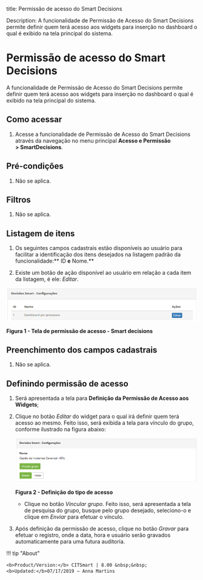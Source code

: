 title: Permissão de acesso do Smart Decisions

Description: A funcionalidade de Permissão de Acesso do Smart Decisions permite
definir quem terá acesso aos widgets para inserção no dashboard o qual é exibido
na tela principal do sistema.

# Permissão de acesso do Smart Decisions

A funcionalidade de Permissão de Acesso do Smart Decisions permite definir quem
terá acesso aos widgets para inserção no dashboard o qual é exibido na tela
principal do sistema.

Como acessar
------------

1.  Acesse a funcionalidade de Permissão de Acesso do Smart Decisions através da
    navegação no menu principal **Acesso e Permissão > SmartDecisions**.

Pré-condições
------------

1.  Não se aplica.

Filtros
------

1.  Não se aplica.

Listagem de itens
---------------

1.  Os seguintes campos cadastrais estão disponíveis ao usuário para facilitar a
    identificação dos itens desejados na listagem padrão da
    funcionalidade:** ID **e** Nome.**

2.  Existe um botão de ação disponível ao usuário em relação a cada item da
    listagem, é ele: *Editar*.

![Criar](images/permission-1.png)

**Figura 1 - Tela de permissão de acesso - Smart decisions**

Preenchimento dos campos cadastrais
--------------------------------

1.  Não se aplica.

Definindo permissão de acesso
----------------------------

1.  Será apresentada a tela para **Definição da Permissão de Acesso aos
    Widgets**;

2.  Clique no botão *Editar* do widget para o qual irá definir quem terá acesso
    ao mesmo. Feito isso, será exibida a tela para vínculo do grupo, conforme
    ilustrado na figura abaixo:

    ![Criar](images/permission-2.png)
    
    **Figura 2 - Definição do tipo de acesso**

    -   Clique no botão *Vincular grupo*. Feito isso, será apresentada a tela de
    pesquisa do grupo, busque pelo grupo desejado, seleciono-o e clique
    em *Enviar* para efetuar o vínculo.

1.  Após definição da permissão de acesso, clique no botão *Gravar* para efetuar
    o registro, onde a data, hora e usuário serão gravados automaticamente para
    uma futura auditoria.


!!! tip "About"

    <b>Product/Version:</b> CITSmart | 8.00 &nbsp;&nbsp;
    <b>Updated:</b>07/17/2019 – Anna Martins
